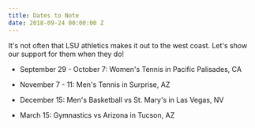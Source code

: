 ```yaml
---
title: Dates to Note
date: 2018-09-24 00:00:00 Z
---
```


It's not often that LSU athletics makes it out to the west coast. Let's show our support for them when they do!

* September 29 - October 7: Women's Tennis in Pacific Palisades, CA

* November 7 - 11: Men's Tennis in Surprise, AZ

* December 15: Men's Basketball vs St. Mary's in Las Vegas, NV

* March 15: Gymnastics vs Arizona in Tucson, AZ